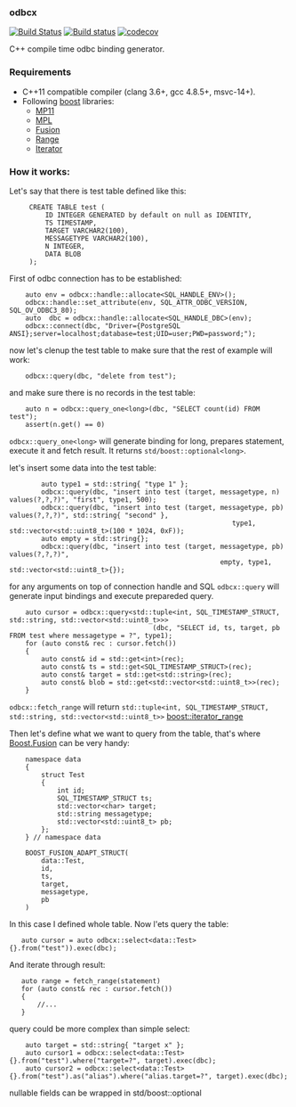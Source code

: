 ### odbcx

[![Build Status](https://travis-ci.com/serge-klim/odbcx.svg?branch=master)](https://travis-ci.com/serge-klim/odbcx)
[![Build status](https://ci.appveyor.com/api/projects/status/w9rhekv0oacw33kj?svg=true)](https://ci.appveyor.com/project/serge-klim/odbcx)
[![codecov](https://codecov.io/gh/serge-klim/odbcx/branch/master/graph/badge.svg)](https://codecov.io/gh/serge-klim/odbcx)

C++ compile time odbc binding generator.

### Requirements

* C++11 compatible compiler (clang 3.6+, gcc 4.8.5+, msvc-14+).
* Following [boost](http://www.boost.org) libraries:
  - [MP11](http://www.boost.org/doc/libs/1_68_0/libs/mp11/doc/html/mp11.html)
  - [MPL](http://www.boost.org/doc/libs/1_68_0/libs/mpl/doc/index.html)
  - [Fusion](http://www.boost.org/doc/libs/1_68_0/libs/fusion/doc/html/)
  - [Range](https://www.boost.org/doc/libs/1_68_0/libs/range/doc/html/index.html)
  - [Iterator](https://www.boost.org/doc/libs/1_68_0/libs/iterator/doc/index.html)
 

### How it works:


Let's say that there is test table defined like this:

```
	 CREATE TABLE test (
	     ID INTEGER GENERATED by default on null as IDENTITY,
	     TS TIMESTAMP,
	     TARGET VARCHAR2(100),
	     MESSAGETYPE VARCHAR2(100),
	     N INTEGER,
	     DATA BLOB
	 );
```

First of odbc connection has to be established: 
```
    auto env = odbcx::handle::allocate<SQL_HANDLE_ENV>();
    odbcx::handle::set_attribute(env, SQL_ATTR_ODBC_VERSION, SQL_OV_ODBC3_80);
    auto  dbc = odbcx::handle::allocate<SQL_HANDLE_DBC>(env);
    odbcx::connect(dbc, "Driver={PostgreSQL ANSI};server=localhost;database=test;UID=user;PWD=password;");
```

now let's clenup the test table to make sure that the rest of example will work:
```
    odbcx::query(dbc, "delete from test");
```

and make sure there is no records in the test table:
```
    auto n = odbcx::query_one<long>(dbc, "SELECT count(id) FROM test");
	assert(n.get() == 0)
```
`odbcx::query_one<long>` will generate binding for long, prepares statement, execute it and fetch result. It returns `std/boost::optional<long>`. 

let's insert some data into the test table:
```
        auto type1 = std::string{ "type 1" };
        odbcx::query(dbc, "insert into test (target, messagetype, n) values(?,?,?)", "first", type1, 500);
        odbcx::query(dbc, "insert into test (target, messagetype, pb) values(?,?,?)", std::string{ "second" },
						  		  	   				 	type1, std::vector<std::uint8_t>(100 * 1024, 0xF));
        auto empty = std::string{};
        odbcx::query(dbc, "insert into test (target, messagetype, pb) values(?,?,?)",
						  		  	   				 empty, type1, std::vector<std::uint8_t>{});
```
for any arguments on top of connection handle and SQL `odbcx::query` will generate input bindings and execute prepareded query.

```
    auto cursor = odbcx::query<std::tuple<int, SQL_TIMESTAMP_STRUCT, std::string, std::vector<std::uint8_t>>>
	 								(dbc, "SELECT id, ts, target, pb FROM test where messagetype = ?", type1);
    for (auto const& rec : cursor.fetch())
    {
        auto const& id = std::get<int>(rec);
        auto const& ts = std::get<SQL_TIMESTAMP_STRUCT>(rec);
        auto const& target = std::get<std::string>(rec);
        auto const& blob = std::get<std::vector<std::uint8_t>>(rec);
    }
```
`odbcx::fetch_range` will return `std::tuple<int, SQL_TIMESTAMP_STRUCT, std::string, std::vector<std::uint8_t>>` [boost::iterator_range](https://www.boost.org/doc/libs/1_67_0/libs/range/doc/html/range/reference/utilities/iterator_range.html)



Then let's define what we want to query from the table, that's where [Boost.Fusion](https://www.boost.org/doc/libs/1_50_0/libs/fusion/doc/html/fusion/adapted/adapt_struct.html) can be very handy:

```
	namespace data
	{
		struct Test
		{
			int id;
			SQL_TIMESTAMP_STRUCT ts;
			std::vector<char> target;
			std::string messagetype;
			std::vector<std::uint8_t> pb;
		};
	} // namespace data

	BOOST_FUSION_ADAPT_STRUCT(
		data::Test,
		id,
		ts,
		target,
		messagetype,
		pb
	)
```

In this case I defined whole table.
Now l'ets query the table:

```
   auto cursor = auto odbcx::select<data::Test>{}.from("test")).exec(dbc);
```

And iterate through result:
```
   auto range = fetch_range(statement)
   for (auto const& rec : cursor.fetch())
   {
	   //...
   }

```

query could be more complex than simple select:
```
    auto target = std::string{ "target x" };
    auto cursor1 = odbcx::select<data::Test>{}.from("test").where("target=?", target).exec(dbc);
    auto cursor2 = odbcx::select<data::Test>{}.from("test").as("alias").where("alias.target=?", target).exec(dbc);

```

nullable fields can be wrapped in std/boost::optional